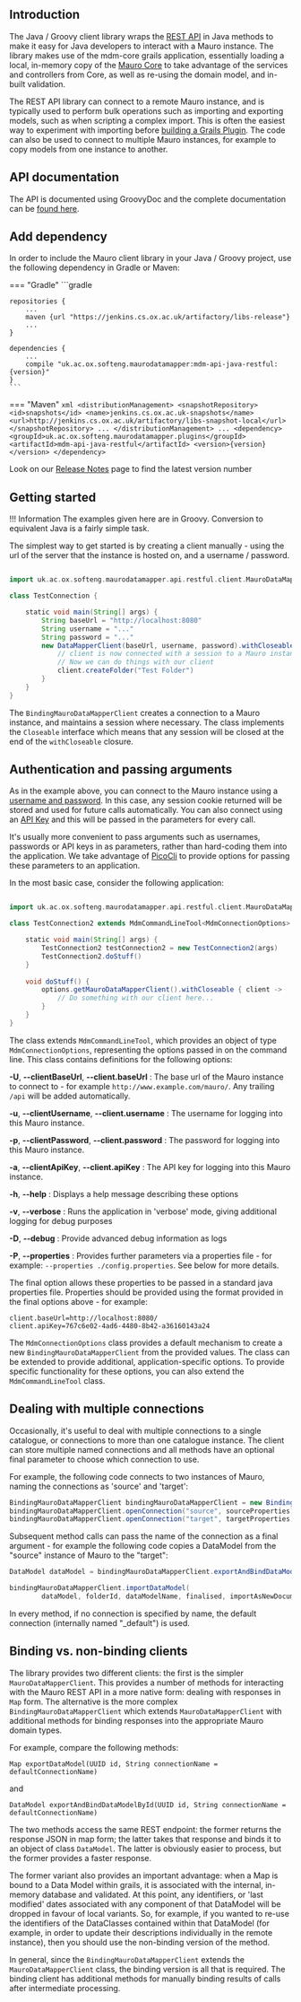 ## Introduction

The Java / Groovy client library wraps the [REST API](../../rest-api/introduction.md) in Java methods to make it easy for Java developers to interact
with a Mauro instance. The library makes use of the mdm-core grails application, essentially loading a local, in-memory copy of the
[Mauro Core](../architecture.md) to take advantage of the services and controllers from Core, as well as re-using the domain model, and in-built
validation.

The REST API library can connect to a remote Mauro instance, and is typically used to perform bulk operations such as importing and exporting models,
such as when scripting a complex import. This is often the easiest way to experiment with importing before
[building a Grails Plugin](../../community/build-plugins.md). The code can also be used to connect to multiple Mauro instances, for example to copy
models from one instance to another.

## API documentation

The API is documented using GroovyDoc and the complete documentation can be [found here](./groovydoc/index.html).

## Add dependency

In order to include the Mauro client library in your Java / Groovy project, use the following dependency in Gradle or Maven:

=== "Gradle"
    ```gradle

    repositories {
        ...
        maven {url "https://jenkins.cs.ox.ac.uk/artifactory/libs-release"}
        ...
    }

    dependencies {
        ...
        compile "uk.ac.ox.softeng.maurodatamapper:mdm-api-java-restful:{version}"
    }
    ```
=== "Maven"
    ```xml
    <distributionManagement>
        <snapshotRepository>
            <id>snapshots</id>
            <name>jenkins.cs.ox.ac.uk-snapshots</name>
            <url>http://jenkins.cs.ox.ac.uk/artifactory/libs-snapshot-local</url>
        </snapshotRepository>
        ...
    </distributionManagement>
    ...
    <dependency>
        <groupId>uk.ac.ox.softeng.maurodatamapper.plugins</groupId>
        <artifactId>mdm-api-java-restful</artifactId>
        <version>{version}</version>
    </dependency>
    ```


Look on our [Release Notes](../../about/release-notes.md) page to find the latest version number

## Getting started

!!! Information 
    The examples given here are in Groovy. Conversion to equivalent Java is a fairly simple task.

The simplest way to get started is by creating a client manually - using the url of the server that the instance is hosted on, and a username /
password.

```groovy

import uk.ac.ox.softeng.maurodatamapper.api.restful.client.MauroDataMapperClient

class TestConnection {

    static void main(String[] args) {
        String baseUrl = "http://localhost:8080"
        String username = "..."
        String password = "..."
        new DataMapperClient(baseUrl, username, password).withCloseable { client ->
            // client is now connected with a session to a Mauro instance
            // Now we can do things with our client
            client.createFolder("Test Folder")
        }
    }
}
```

The `BindingMauroDataMapperClient` creates a connection to a Mauro instance, and maintains a session where necessary. The class implements the
`Closeable` interface which means that any session will be closed at the end of the `withCloseable` closure.

## Authentication and passing arguments

As in the example above, you can connect to the Mauro instance using a [username and password](../../rest-api/authentication.md). In this case, any
session cookie returned will be stored and used for future calls automatically. You can also connect using an [API Key](../../rest-api/apikeys.md) 
and this will be passed in the parameters for every call.

It's usually more convenient to pass arguments such as usernames, passwords or API keys in as parameters, rather than hard-coding them into the 
application.  We take advantage of [PicoCli](https://picocli.info) to provide options for passing these parameters to an application.

In the most basic case, consider the following application:

```groovy

import uk.ac.ox.softeng.maurodatamapper.api.restful.client.MauroDataMapperClient

class TestConnection2 extends MdmCommandLineTool<MdmConnectionOptions> {

    static void main(String[] args) {
        TestConnection2 testConnection2 = new TestConnection2(args)
        TestConnection2.doStuff()
    }
    
    void doStuff() {
        options.getMauroDataMapperClient().withCloseable { client ->
            // Do something with our client here...
        }
    }
}
```

The class extends `MdmCommandLineTool`, which provides an object of type `MdmConnectionOptions`, representing the options passed in on the command 
line.  This class contains definitions for the following options:

**-U**, **--clientBaseUrl**, **--client.baseUrl**
:   The base url of the Mauro instance to connect to - for example `http://www.example.com/mauro/`.  Any trailing `/api` will be added automatically.

**-u**, **--clientUsername**, **--client.username**
:   The username for logging into this Mauro instance.

**-p**, **--clientPassword**, **--client.password**
:   The password for logging into this Mauro instance.

**-a**, **--clientApiKey**, **--client.apiKey**
:   The API key for logging into this Mauro instance.

**-h**, **--help**
:   Displays a help message describing these options

**-v**, **--verbose**
:   Runs the application in 'verbose' mode, giving additional logging for debug purposes

**-D**, **--debug**
:   Provide advanced debug information as logs

**-P**, **--properties**
:   Provides further parameters via a properties file - for example: `--properties ./config.properties`.  See below for more details.

The final option allows these properties to be passed in a standard java properties file.  Properties should be provided using the format provided 
in the final options above - for example:

```properties
client.baseUrl=http://localhost:8080/
client.apiKey=767c6e02-4ad6-4480-8b42-a36160143a24
```
The `MdmConnectionOptions` class provides a default mechanism to create a new `BindingMauroDataMapperClient` from the provided values.
The class can be extended to provide additional, application-specific options.  To provide specific functionality for these options, you can also 
extend the `MdmCommandLineTool` class.


## Dealing with multiple connections

Occasionally, it's useful to deal with multiple connections to a single catalogue, or connections to more than one catalogue instance.  The client 
can store multiple named connections and all methods have an optional final parameter to choose which connection to use.

For example, the following code connects to two instances of Mauro, naming the connections as 'source' and 'target':

```groovy
BindingMauroDataMapperClient bindingMauroDataMapperClient = new BindingMauroDataMapperClient()
bindingMauroDataMapperClient.openConnection("source", sourceProperties)
bindingMauroDataMapperClient.openConnection("target", targetProperties)
```

Subsequent method calls can pass the name of the connection as a final argument - for example the following code copies a DataModel from the 
"source" instance of Mauro to the "target":

```groovy
DataModel dataModel = bindingMauroDataMapperClient.exportAndBindDataModelById(dataModelId, "source")

bindingMauroDataMapperClient.importDataModel(
        dataModel, folderId, dataModelName, finalised, importAsNewDocumentationVersion, "target")

```

In every method, if no connection is specified by name, the default connection (internally named "_default") is used.

## Binding vs. non-binding clients

The library provides two different clients: the first is the simpler `MauroDataMapperClient`.  This provides a number of methods for interacting
with the Mauro REST API in a more native form: dealing with responses in `Map` form.  The alternative is the more complex
`BindingMauroDataMapperClient` which extends `MauroDataMapperClient` with additional methods for binding responses into the appropriate Mauro
domain types.

For example, compare the following methods:

`Map exportDataModel(UUID id, String connectionName = defaultConnectionName)`

and

`DataModel exportAndBindDataModelById(UUID id, String connectionName = defaultConnectionName)`


The two methods access the same REST endpoint: the former returns the response JSON in map form; the latter takes that response and binds it to an 
object of class `DataModel`.  The latter is obviously easier to process, but the former provides a faster response.  

The former variant also provides an important advantage:  when a Map is bound to a Data Model within grails, it is associated with the internal, 
in-memory database and validated.  At this point, any identifiers, or 'last modified' dates associated with any component of that DataModel will 
be dropped in favour of local variants.  So, for example, if you wanted to re-use the identifiers of the DataClasses contained within that 
DataModel (for example, in order to update their descriptions individually in the remote instance), then you should use the non-binding version of 
the method.

In general, since the `BindingMauroDataMapperClient` extends the `MauroDataMapperClient` class, the binding version is all that is required.  The 
binding client has additional methods for manually binding results of calls after intermediate processing. 



